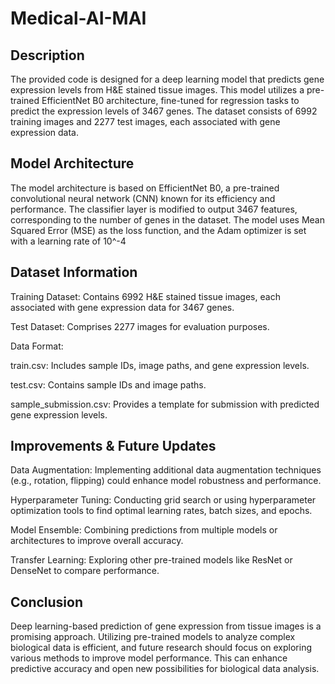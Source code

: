 # Medical-AI-MAI

## Description
The provided code is designed for a deep learning model that predicts gene expression levels from H&E stained tissue images. This model utilizes a pre-trained EfficientNet B0 architecture, fine-tuned for regression tasks to predict the expression levels of 3467 genes. The dataset consists of 6992 training images and 2277 test images, each associated with gene expression data.

## Model Architecture
The model architecture is based on EfficientNet B0, a pre-trained convolutional neural network (CNN) known for its efficiency and performance. The classifier layer is modified to output 3467 features, corresponding to the number of genes in the dataset. The model uses Mean Squared Error (MSE) as the loss function, and the Adam optimizer is set with a learning rate of 
10^-4

## Dataset Information
Training Dataset: Contains 6992 H&E stained tissue images, each associated with gene expression data for 3467 genes.

Test Dataset: Comprises 2277 images for evaluation purposes.

Data Format:

train.csv: Includes sample IDs, image paths, and gene expression levels.

test.csv: Contains sample IDs and image paths.

sample_submission.csv: Provides a template for submission with predicted gene expression levels.

## Improvements & Future Updates
Data Augmentation: Implementing additional data augmentation techniques (e.g., rotation, flipping) could enhance model robustness and performance.

Hyperparameter Tuning: Conducting grid search or using hyperparameter optimization tools to find optimal learning rates, batch sizes, and epochs.

Model Ensemble: Combining predictions from multiple models or architectures to improve overall accuracy.

Transfer Learning: Exploring other pre-trained models like ResNet or DenseNet to compare performance.

## Conclusion
Deep learning-based prediction of gene expression from tissue images is a promising approach. Utilizing pre-trained models to analyze complex biological data is efficient, and future research should focus on exploring various methods to improve model performance. This can enhance predictive accuracy and open new possibilities for biological data analysis.
